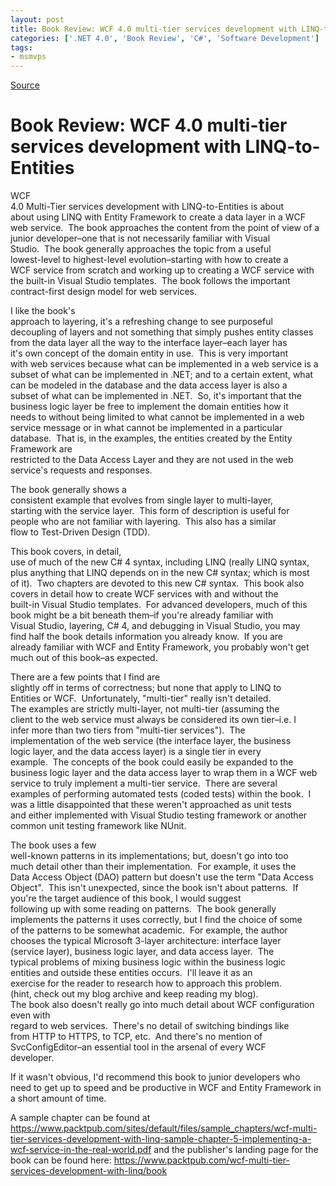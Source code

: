 ```yaml
---
layout: post
title: Book Review: WCF 4.0 multi-tier services development with LINQ-to-Entities
categories: ['.NET 4.0', 'Book Review', 'C#', 'Software Development']
tags:
- msmvps
---
```

[Source](http://blogs.msmvps.com/peterritchie/2010/08/20/book-review-wcf-4-0-multi-tier-services-development-with-linq-to-entities/ "Permalink to Book Review: WCF 4.0 multi-tier services development with LINQ-to-Entities")

# Book Review: WCF 4.0 multi-tier services development with LINQ-to-Entities

WCF  
4.0 Multi-Tier services development with LINQ-to-Entities is about  
about using LINQ with Entity Framework to create a data layer in a WCF  
web service.  The book approaches the content from the point of view of a  
junior developer–one that is not necessarily familiar with Visual  
Studio.  The book generally approaches the topic from a useful  
lowest-level to highest-level evolution–starting with how to create a  
WCF service from scratch and working up to creating a WCF service with  
the built-in Visual Studio templates.  The book follows the important  
contract-first design model for web services.

I like the book's  
approach to layering, it's a refreshing change to see purposeful  
decoupling of layers and not something that simply pushes entity classes  
from the data layer all the way to the interface layer–each layer has  
it's own concept of the domain entity in use.  This is very important  
with web services because what can be implemented in a web service is a  
subset of what can be implemented in .NET; and to a certain extent, what  
can be modeled in the database and the data access layer is also a  
subset of what can be implemented in .NET.  So, it's important that the  
business logic layer be free to implement the domain entities how it  
needs to without being limited to what cannot be implemented in a web  
service message or in what cannot be implemented in a particular  
database.  That is, in the examples, the entities created by the Entity Framework are  
restricted to the Data Access Layer and they are not used in the web  
service's requests and responses.

The book generally shows a  
consistent example that evolves from single layer to multi-layer,  
starting with the service layer.  This form of description is useful for  
people who are not familiar with layering.  This also has a similar  
flow to Test-Driven Design (TDD).

This book covers, in detail,  
use of much of the new C# 4 syntax, including LINQ (really LINQ syntax,  
plus anything that LINQ depends on in the new C# syntax; which is most  
of it).  Two chapters are devoted to this new C# syntax.  This book also  
covers in detail how to create WCF services with and without the  
built-in Visual Studio templates.  For advanced developers, much of this  
book might be a bit beneath them–if you're already familiar with  
Visual Studio, layering, C# 4, and debugging in Visual Studio, you may  
find half the book details information you already know.  If you are  
already familiar with WCF and Entity Framework, you probably won't get  
much out of this book–as expected.

There are a few points that I find are  
slightly off in terms of correctness; but none that apply to LINQ to  
Entities or WCF.  Unfortunately, "multi-tier" really isn't detailed.   
The examples are strictly multi-layer, not multi-tier (assuming the  
client to the web service must always be considered its own tier–i.e. I  
infer more than two tiers from "multi-tier services").  The  
implementation of the web service (the interface layer, the business  
logic layer, and the data access layer) is a single tier in every  
example.  The concepts of the book could easily be expanded to the  
business logic layer and the data access layer to wrap them in a WCF web  
service to truly implement a multi-tier service.  There are several  
examples of performing automated tests (coded tests) within the book.  I  
was a little disappointed that these weren't approached as unit tests  
and either implemented with Visual Studio testing framework or another  
common unit testing framework like NUnit.

The book uses a few  
well-known patterns in its implementations; but, doesn't go into too  
much detail other than their implementation.  For example, it uses the  
Data Access Object (DAO) pattern but doesn't use the term "Data Access  
Object".  This isn't unexpected, since the book isn't about patterns.  If you're the target audience of this book, I would suggest  
following up with some reading on patterns.  The book generally  
implements the patterns it uses correctly, but I find the choice of some  
of the patterns to be somewhat academic.  For example, the author  
chooses the typical Microsoft 3-layer architecture: interface layer  
(service layer), business logic layer, and data access layer.  The  
typical problems of mixing business logic within the business logic  
entities and outside these entities occurs.  I'll leave it as an  
exercise for the reader to research how to approach this problem.   
(hint, check out my blog archive and keep reading my blog).  
The book also doesn't really go into much detail about WCF configuration even with  
regard to web services.  There's no detail of switching bindings like  
from HTTP to HTTPS, to TCP, etc.  And there's no mention of  
SvcConfigEditor–an essential tool in the arsenal of every WCF  
developer.

If it wasn't obvious, I'd recommend this book to junior developers who  
need to get up to speed and be productive in WCF and Entity Framework in a short amount of time.

A sample chapter can be found at <https://www.packtpub.com/sites/default/files/sample_chapters/wcf-multi-tier-services-development-with-linq-sample-chapter-5-implementing-a-wcf-service-in-the-real-world.pdf> and the publisher's landing page for the book can be found here: <https://www.packtpub.com/wcf-multi-tier-services-development-with-linq/book>

